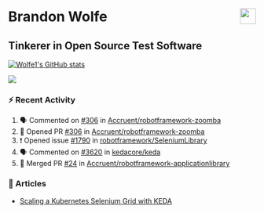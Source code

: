 Brandon Wolfe <a href="https://www.linkedin.com/in/brandon-wolfe1" target="_blank" rel="noreferrer"><img src="https://raw.githubusercontent.com/danielcranney/readme-generator/main/public/icons/socials/linkedin.svg" width="32" height="32" align="right"/></a>
==============================
Tinkerer in Open Source Test Software
-----------------------------

<p align="left"><a href="http://www.github.com/Wolfe1"><img src="https://github-readme-stats.vercel.app/api?username=Wolfe1&show_icons=true&hide=&count_private=true&title_color=0891b2&text_color=ffffff&icon_color=0891b2&bg_color=1c1917&hide_border=true&show_icons=true" alt="Wolfe1's GitHub stats" /></a></p>
<p align="left"><a href="http://www.github.com/Wolfe1"><img src="https://github-readme-streak-stats.herokuapp.com/?user=Wolfe1&stroke=ffffff&background=1c1917&ring=0891b2&fire=0891b2&currStreakNum=ffffff&currStreakLabel=0891b2&sideNums=ffffff&sideLabels=ffffff&dates=ffffff&hide_border=true" /></a></p>

### :zap: Recent Activity
<!--START_SECTION:activity-->
1. 🗣 Commented on [#306](https://github.com/Accruent/robotframework-zoomba/issues/306) in [Accruent/robotframework-zoomba](https://github.com/Accruent/robotframework-zoomba)
2. 💪 Opened PR [#306](https://github.com/Accruent/robotframework-zoomba/pull/306) in [Accruent/robotframework-zoomba](https://github.com/Accruent/robotframework-zoomba)
3. ❗️ Opened issue [#1790](https://github.com/robotframework/SeleniumLibrary/issues/1790) in [robotframework/SeleniumLibrary](https://github.com/robotframework/SeleniumLibrary)
4. 🗣 Commented on [#3620](https://github.com/kedacore/keda/issues/3620) in [kedacore/keda](https://github.com/kedacore/keda)
5. 🎉 Merged PR [#24](https://github.com/Accruent/robotframework-applicationlibrary/pull/24) in [Accruent/robotframework-applicationlibrary](https://github.com/Accruent/robotframework-applicationlibrary)
<!--END_SECTION:activity-->

### :newspaper: Articles
- [Scaling a Kubernetes Selenium Grid with KEDA](https://www.linkedin.com/pulse/scaling-kubernetes-selenium-grid-keda-brandon-wolfe)
